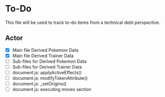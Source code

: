 # To-Do
This file will be used to track to-do items from a technical debt perspective.

## Actor
- [x] Main file Derived Pokemon Data
- [x] Main file Derived Trainer Data
- [ ] Sub-files for Derived Pokemon Data
- [ ] Sub-files for Derived Trainer Data
- [ ] document.js: applyActiveEffects()
- [ ] document.js: modifyTokenAttribute()
- [ ] document.js: _setOrigins()
- [ ] document.js: executing moves section